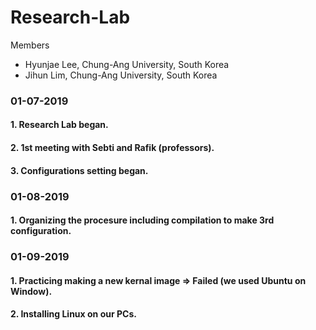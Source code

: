 # Research-Lab

Members
 - Hyunjae Lee, Chung-Ang University, South Korea
 - Jihun Lim, Chung-Ang University, South Korea
 

### 01-07-2019
#### 1. Research Lab began.
#### 2. 1st meeting with Sebti and Rafik (professors).
#### 3. Configurations setting began.

### 01-08-2019
#### 1. Organizing the procesure including compilation to make 3rd configuration. 

### 01-09-2019
#### 1. Practicing making a new kernal image => Failed (we used Ubuntu on Window).
#### 2. Installing Linux on our PCs.
